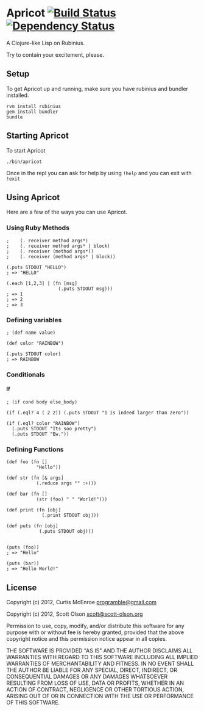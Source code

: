 # Apricot [![Build Status](https://secure.travis-ci.org/programble/apricot.png?branch=master)](http://travis-ci.org/programble/apricot) [![Dependency Status](https://gemnasium.com/programble/apricot.png?travis)](https://gemnasium.com/programble/apricot)

A Clojure-like Lisp on Rubinius.

Try to contain your excitement, please.


## Setup
To get Apricot up and running, make sure you have rubinius and bundler installed.

    rvm install rubinius
    gem install bundler
    bundle

## Starting Apricot
To start Apricot

    ./bin/apricot

Once in the repl you can ask for help by using `!help` and you can exit with `!exit`


## Using Apricot
Here are a few of the ways you can use Apricot.

### Using Ruby Methods

    ;    (. receiver method args*)
    ;    (. receiver method args* | block)
    ;    (. receiver (method args*))
    ;    (. receiver (method args* | block))

    (.puts STDOUT "HELLO")
    ; => "HELLO"

    (.each [1,2,3] | (fn [msg]
                       (.puts STDOUT msg)))
    ; => 1
    ; => 2
    ; => 3

### Defining variables

    ; (def name value)

    (def color "RAINBOW")

    (.puts STDOUT color)
    ; => RAINBOW


### Conditionals

#### If

    ; (if cond body else_body)

    (if (.eql? 4 ( 2 2)) (.puts STDOUT "1 is indeed larger than zero"))

    (if (.eql? color "RAINBOW")
      (.puts STDOUT "Its soo pretty")
      (.puts STDOUT "Ew."))


### Defining Functions

    (def foo (fn []
               "Hello"))

    (def str (fn [& args]
               (.reduce args "" :+)))

    (def bar (fn []
               (str (foo) " " "World!")))

    (def print (fn [obj]
                 (.print STDOUT obj)))

    (def puts (fn [obj]
                (.puts STDOUT obj)))


    (puts (foo))
    ; => "Hello"

    (puts (bar))
    ; => "Hello World!"

## License

Copyright (c) 2012, Curtis McEnroe <programble@gmail.com>

Copyright (c) 2012, Scott Olson <scott@scott-olson.org>

Permission to use, copy, modify, and/or distribute this software for any
purpose with or without fee is hereby granted, provided that the above
copyright notice and this permission notice appear in all copies.

THE SOFTWARE IS PROVIDED "AS IS" AND THE AUTHOR DISCLAIMS ALL WARRANTIES
WITH REGARD TO THIS SOFTWARE INCLUDING ALL IMPLIED WARRANTIES OF
MERCHANTABILITY AND FITNESS. IN NO EVENT SHALL THE AUTHOR BE LIABLE FOR
ANY SPECIAL, DIRECT, INDIRECT, OR CONSEQUENTIAL DAMAGES OR ANY DAMAGES
WHATSOEVER RESULTING FROM LOSS OF USE, DATA OR PROFITS, WHETHER IN AN
ACTION OF CONTRACT, NEGLIGENCE OR OTHER TORTIOUS ACTION, ARISING OUT OF
OR IN CONNECTION WITH THE USE OR PERFORMANCE OF THIS SOFTWARE.
